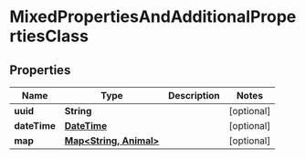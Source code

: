 
# MixedPropertiesAndAdditionalPropertiesClass

## Properties
Name | Type | Description | Notes
------------ | ------------- | ------------- | -------------
**uuid** | **String** |  |  [optional]
**dateTime** | [**DateTime**](DateTime.md) |  |  [optional]
**map** | [**Map&lt;String, Animal&gt;**](Animal.md) |  |  [optional]




